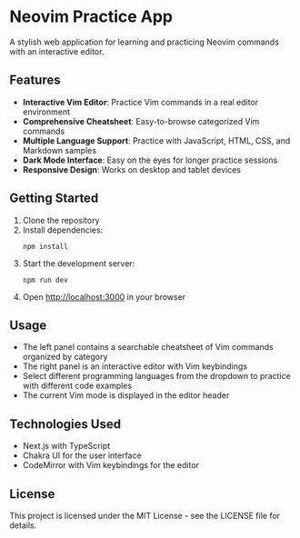 # Neovim Practice App

A stylish web application for learning and practicing Neovim commands with an interactive editor.

## Features

- **Interactive Vim Editor**: Practice Vim commands in a real editor environment
- **Comprehensive Cheatsheet**: Easy-to-browse categorized Vim commands
- **Multiple Language Support**: Practice with JavaScript, HTML, CSS, and Markdown samples
- **Dark Mode Interface**: Easy on the eyes for longer practice sessions
- **Responsive Design**: Works on desktop and tablet devices

## Getting Started

1. Clone the repository
2. Install dependencies:
   ```
   npm install
   ```
3. Start the development server:
   ```
   npm run dev
   ```
4. Open [http://localhost:3000](http://localhost:3000) in your browser

## Usage

- The left panel contains a searchable cheatsheet of Vim commands organized by category
- The right panel is an interactive editor with Vim keybindings
- Select different programming languages from the dropdown to practice with different code examples
- The current Vim mode is displayed in the editor header

## Technologies Used

- Next.js with TypeScript
- Chakra UI for the user interface
- CodeMirror with Vim keybindings for the editor

## License

This project is licensed under the MIT License - see the LICENSE file for details. 